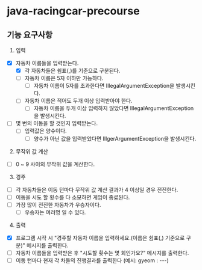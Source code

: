 # java-racingcar-precourse

## 기능 요구사항
1. 입력
- [X] 자동차 이름들을 입력받는다.
  - [X]  각 자동차들은 쉼표(,)를 기준으로 구분된다.
  - [ ] 자동차 이름은 5자 이하만 가능하다.
    - [ ] 자동차 이름이 5자를 초과한다면 IllegalArgumentException을 발생시킨다.
  - [ ] 자동차 이름은 적어도 두개 이상 입력받아야 한다.
    - [ ] 자동차 이름을 두개 이상 입력하지 않았다면 IllegalArgumentException을 발생시킨다.
- [ ] 몇 번의 이동을 할 것인지 입력받는다.
  - [ ] 입력값은 양수이다.
    - [ ] 양수가 아닌 값을 입력받았다면 IllgerArgumentException을 발생시킨다.

2. 무작위 값 계산
- [ ] 0 ~ 9 사이의 무작위 값을 계산한다.

3. 경주
- [ ] 각 자동차들은 이동 턴마다 무작위 값 계산 결과가 4 이상일 경우 전진한다.
- [ ] 이동을 시도 할 횟수를 다 소모하면 게임이 종료된다.
- [ ] 가장 많이 전진한 자동차가 우승자이다.
  - [ ] 우승자는 여러명 일 수 있다.

4. 출력
- [X] 프로그램 시작 시 "경주할 자동차 이름을 입력하세요.(이름은 쉼표(,) 기준으로 구분)" 메시지를 출력한다.
- [ ] 자동차 이름들을 입력받은 후 "시도할 횟수는 몇 회인가요?" 메시지를 출력한다.
- [ ] 이동 턴마다 현재 각 차들의 진행결과를 출력한다 (예시: gyeom : ---)
